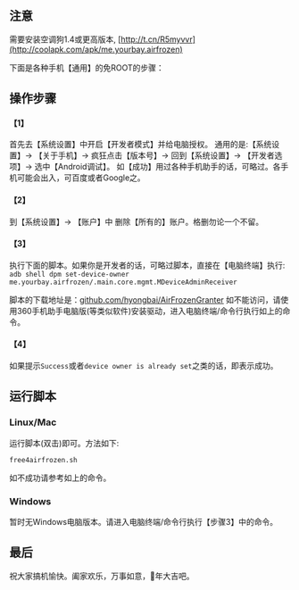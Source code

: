 
## 注意

需要安装空调狗1.4或更高版本, [http://t.cn/R5myvvr](http://coolapk.com/apk/me.yourbay.airfrozen)

下面是各种手机【通用】的免ROOT的步骤：

## 操作步骤

#### 【1】 
首先去【系统设置】中开启【开发者模式】并给电脑授权。
通用的是:【系统设置】→ 【关于手机】→ 疯狂点击【版本号】→ 回到【系统设置】→ 【开发者选项】→ 选中【Android调试】。
如【成功】用过各种手机助手的话，可略过。各手机可能会出入，可百度或者Google之。

#### 【2】
到【系统设置】→ 【账户】中 删除【所有的】账户。格删勿论一个不留。

#### 【3】
执行下面的脚本。如果你是开发者的话，可略过脚本，直接在【电脑终端】执行:
`adb shell dpm set-device-owner me.yourbay.airfrozen/.main.core.mgmt.MDeviceAdminReceiver`

脚本的下载地址是：[github.com/hyongbai/AirFrozenGranter](https://github.com/hyongbai/AirFrozenGranter/releases) 如不能访问，请使用360手机助手电脑版(等类似软件)安装驱动，进入电脑终端/命令行执行如上的命令。

#### 【4】
如果提示`Success`或者`device owner is already set`之类的话，即表示成功。

## 运行脚本

### Linux/Mac

运行脚本(双击)即可。方法如下:

	free4airfrozen.sh

如不成功请参考如上的命令。

### Windows

暂时无Windows电脑版本。请进入电脑终端/命令行执行【步骤3】中的命令。 


## 最后

祝大家搞机愉快。阖家欢乐，万事如意，🐔年大吉吧。